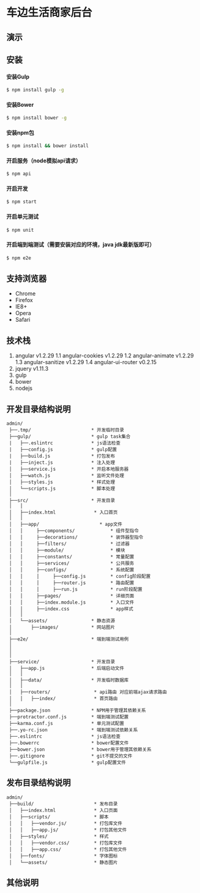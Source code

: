# 车边生活商家后台

## 演示


## 安装

#### 安装Gulp
```sh
$ npm install gulp -g
```
#### 安装Bower
```sh
$ npm install bower -g
```
#### 安装npm包
```sh
$ npm install && bower install
```
#### 开启服务（node模拟api请求）
```sh
$ npm api
```
#### 开启开发 
```sh
$ npm start
```
#### 开启单元测试
```sh
$ npm unit
```
#### 开启端到端测试（需要安装对应的环境，java jdk最新版即可）
```sh
$ npm e2e
```

## 支持浏览器

* Chrome
* Firefox
* IE8+
* Opera
* Safari

   
## 技术栈

 1. angular v1.2.29
  1.1 angular-cookies v1.2.29
  1.2 angular-animate v1.2.29
  1.3 angular-sanitize v1.2.29
  1.4 angular-ui-router v0.2.15
 2. jquery v1.11.3
 3. gulp 
 4. bower
 5. nodejs
        
    

## 开发目录结构说明

```
admin/
 ├──.tmp/                      * 开发临时目录
 ├──gulp/                      * gulp task集合
 |   ├──.eslintrc              * js语法检查
 |   ├──config.js              * gulp配置
 |   ├──build.js               * 打包发布
 |   ├──inject.js              * 注入处理
 │   ├──service.js             * 开启本地服务器
 │   ├──watch.js               * 监听文件处理
 │   ├──styles.js              * 样式处理
 │   └──scripts.js             * 脚本处理
 │
 ├──src/                       * 开发目录
 │   │
 │   ├──index.html              * 入口首页
 │   │
 │   ├──app/                      * app文件
 │   │     ├──components/             * 组件型指令
 │   │     ├──decorations/            * 装饰器型指令
 │   │     ├──filters/                * 过滤器
 │   │     ├──module/                 * 模块
 │   │     ├──constants/              * 常量配置
 │   │     ├──services/               * 公共服务
 │   │     ├──configs/                * 系统配置
 │   │     │     ├──config.js         * config阶段配置
 │   │     │     ├──router.js         * 路由配置
 │   │     │     ├──run.js            * run阶段配置
 │   │     ├──pages/                  * 详细页面
 │   │     ├──index.module.js         * 入口文件
 │   │     ├──index.css               * app样式
 │   │
 │   └──assets/                * 静态资源
 │       ├──images/            * 网站图片
 │ 
 ├──e2e/                       * 端到端测试用例
 │
 │
 │
 ├──service/                   * 开发目录
 │   ├──app.js                 * 后端启动文件
 │   │
 │   ├──data/                  * 开发临时数据库
 │   │
 │   ├──routers/                * api路由 对应前端ajax请求路由
 │   │   ├──index/              * 首页路由
 │
 ├──package.json               * NPM用于管理其依赖关系
 ├──protractor.conf.js         * 端到端测试配置
 ├──karma.conf.js              * 单元测试配置
 ├──.yo-rc.json                * 端到端测试依赖关系
 ├──.eslintrc                  * js语法检查
 ├──.bowerrc                   * bower配置文件
 ├──bower.json                 * bower用于管理其依赖关系
 ├──.gitignore                 * git不提交的文件
 └──gulpfile.js                * gulp配置文件

```

## 发布目录结构说明

```
admin/
 ├──build/                      * 发布目录
 │   ├──index.html              * 入口页面
 │   ├──scripts/                * 脚本
 │   │   ├──vendor.js/          * 打包库文件
 │   │   ├──app.js/             * 打包其他文件
 │   ├──styles/                 * 样式
 │   │   ├──vendor.css/         * 打包库文件
 │   │   ├──app.css/            * 打包其他文件
 │   ├──fonts/                  * 字体图标
 │   └──assets/                 * 静态图片

```


## 其他说明




